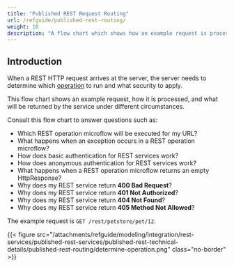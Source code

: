 ```yaml
---
title: "Published REST Request Routing"
url: /refguide/published-rest-routing/
weight: 10
description: "A flow chart which shows how an example request is processed, what security is applied, and what is returned by the service."
---
```


## Introduction

When a REST HTTP request arrives at the server, the server needs to determine which [operation](/refguide/published-rest-operation/) to run and what security to apply.

This flow chart shows an example request, how it is processed, and what will be returned by the service under different circumstances.

Consult this flow chart to answer questions such as:

* Which REST operation microflow will be executed for my URL?
* What happens when an exception occurs in a REST operation microflow?
* How does basic authentication for REST services work?
* How does anonymous authentication for REST services work?
* What happens when a REST operation microflow returns an empty HttpResponse?
* Why does my REST service return **400 Bad Request**?
* Why does my REST service return **401 Not Authorized**?
* Why does my REST service return **404 Not Found**?
* Why does my REST service return **405 Method Not Allowed**?

The example request is `GET /rest/petstore/pet/12`.

{{< figure src="/attachments/refguide/modeling/integration/rest-services/published-rest-services/published-rest-technical-details/published-rest-routing/determine-operation.png" class="no-border" >}}
